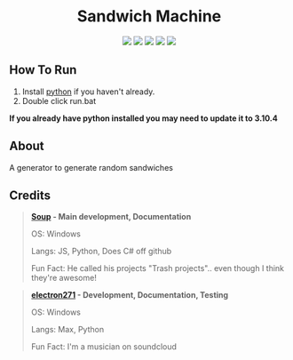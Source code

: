 <p align="center">
 <h1 align="center">Sandwich Machine</h1>
</p>
  <p align="center">
    <img src="https://img.shields.io/github/repo-size/sandwich-machine/sandwich-machine?style=for-the-badge"/>
    <img src="https://img.shields.io/github/languages/top/sandwich-machine/sandwich-machine?style=for-the-badge"/>
    <img src="https://img.shields.io/github/commit-activity/w/sandwich-machine/sandwich-machine?style=for-the-badge"/>
    <img src="https://img.shields.io/tokei/lines/github/sandwich-machine/sandwich-machine?style=for-the-badge"/>
    <img src="https://img.shields.io/github/downloads/sandwich-machine/sandwich-machine/total?style=for-the-badge"/>
</p>

## How To Run
1. Install [python](https://www.python.org/downloads/) if you haven't already.
2. Double click run.bat

**If you already have python installed you may need to update it to 3.10.4**

## About
A generator to generate random sandwiches

## Credits

> **[Soup](https://github.com/SoupDevHub) - Main development, Documentation**
> 
> OS: Windows
>
> Langs: JS, Python, Does C# off github
>
> Fun Fact: He called his projects "Trash projects".. even though I think they're awesome!

> **[electron271](https://github.com/electron271) - Development, Documentation, Testing**
> 
> OS: Windows
> 
> Langs: Max, Python
> 
> Fun Fact: I'm a musician on soundcloud
